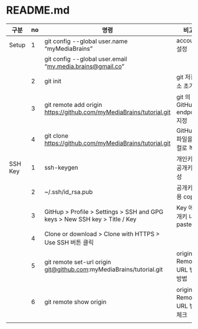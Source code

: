# README.md

| 구분    | no   | 명령                                                         | 비고                          |
| ------- | ---- | ------------------------------------------------------------ | ----------------------------- |
| Setup   | 1    | git config \--global user.name “myMediaBrains”               | account 설정                  |
|         |      | git config \--global user.email “my.media.brains@gmail.co”   |                               |
|         | 2    | git init                                                     | git 저장소 초기화             |
|         | 3    | git remote add origin https://github.com/myMediaBrains/tutorial.git | git 의  GitHub endpoint  지정 |
|         | 4    | git clone https://github.com/myMediaBrains/tutorial.git      | GitHub 파일을 로컬로 복제     |
| SSH Key | 1    | ssh-keygen                                                   | 개인키 및 공개키 생성         |
|         | 2    | ~/.ssh/id_rsa.pub                                            | 공개키 내용 copy              |
|         | 3    | GitHup > Profile > Settings > SSH and GPG keys > New SSH key > Title / Key | Key 에 공개키 내용 paste      |
|         | 4    | Clone or download > Clone with HTTPS > Use SSH 버튼 클릭     |                               |
|         | 5    | git remote set-url origin git@github.com:myMediaBrains/tutorial.git | origin의 Remote URL 변경방법  |
|         | 6    | git remote show origin                                       | origin의 Remote URL 변경 체크 |
|         |      |                                                              |                               |

